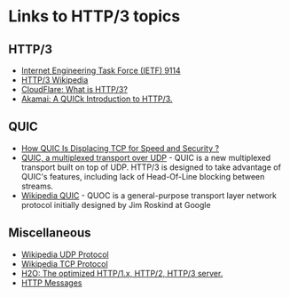 <div>
    <h1>
        Links to HTTP/3 topics
    </h1>
    <div>
        <h2>HTTP/3</h2>
        <ul>
            <div>
                <div>
                    <li>
                        <a href="https://datatracker.ietf.org/doc/html/rfc9114">Internet Engineering Task Force (IETF) 9114</a> 
                    </li>
                </div>
                <div>
                    <li>
                        <a href="https://en.wikipedia.org/wiki/HTTP/3">HTTP/3 Wikipedia</a>
                    </li>
                </div>
                <div>
                    <li>
                        <a href="https://www.cloudflare.com/learning/performance/what-is-http3/">CloudFlare: What is HTTP/3?</a>
                    </li>
                </div>
                <div>
                    <li>
                        <a href="https://www.akamai.com/blog/developers/a-quick-introduction-http3">Akamai: A QUICk Introduction to HTTP/3.</a>
                    </li>
                </div>                   
            </div>
        </ul>
    </div>
    <div>
        <h2>QUIC</h2>
        <ul>
             <div>
                <li>
                    <a href="https://engineeringatscale.substack.com/p/how-quic-is-displacing-tcp-for-speed">How QUIC Is Displacing TCP for Speed and Security ?</a>
                </li>
            </div>       
            <div>
                <li>
                    <a href="https://www.chromium.org/quic/">QUIC, a multiplexed transport over UDP</a> - QUIC is a new multiplexed transport built on top of UDP. HTTP/3 is designed to take advantage of QUIC's features, including lack of Head-Of-Line blocking between streams.
                </li>
            </div>        
            <div>
                <li>
                    <a href="https://en.wikipedia.org/wiki/QUIC">Wikipedia QUIC</a> -  QUOC is a general-purpose transport layer network protocol initially designed by Jim Roskind at Google
                </li>
            </div>
        </ul>       
    </div>
    <div>
       <h2>Miscellaneous</h2>
        <ul>
            <div>
                <li>
                    <a href="https://en.wikipedia.org/wiki/User_Datagram_Protocol">Wikipedia UDP Protocol</a>
                </li>
            </div>
            <div>
                <li>
                    <a href="https://en.wikipedia.org/wiki/Transmission_Control_Protocol">Wikipedia TCP Protocol</a>
                </li>
            </div>
            <div>
                <li>
                    <a href="https://h2o.examp1e.net/configure/http3_directives.html">H2O: The optimized HTTP/1.x, HTTP/2, HTTP/3 server.</a>
                </li>
            </divP>
            <div>
                <li>
                    <a href="https://developer.mozilla.org/en-US/docs/Web/HTTP/Messages">HTTP Messages</a>
                </li>
            </div>
        </ul>
    </div>
</div>
